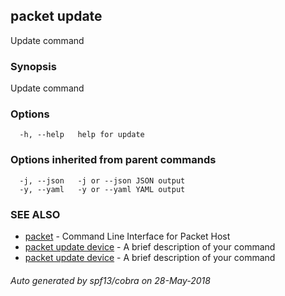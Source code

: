 ## packet update

Update command

### Synopsis

Update command

### Options

```
  -h, --help   help for update
```

### Options inherited from parent commands

```
  -j, --json   -j or --json JSON output
  -y, --yaml   -y or --yaml YAML output
```

### SEE ALSO

* [packet](packet.md)	 - Command Line Interface for Packet Host
* [packet update device](packet_update_device.md)	 - A brief description of your command
* [packet update device](packet_update_device.md)	 - A brief description of your command

###### Auto generated by spf13/cobra on 28-May-2018
